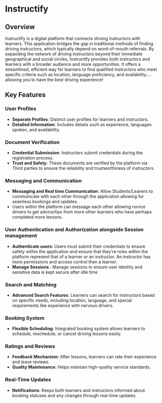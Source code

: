 # Instructify

## Overview
Instructify is a digital platform that connects driving instructors with learners. This application bridges the gap in traditional methods of finding driving instructors, which typically depend on word-of-mouth referrals. By expanding the network of driving instructors beyond their immediate geographical and social circles, Instructify provides both instructors and learners with a broader audience and more opportunities. It offers a streamlined, efficient way for learners to find qualified instructors who meet specific criteria such as location, language proficiency, and availability.... allowing you to have the best driving experience!

## Key Features

### User Profiles
- **Separate Profiles**: Distinct user profiles for learners and instructors.
- **Detailed Information**: Includes details such as experience, languages spoken, and availability.

### Document Verification
- **Credential Submission**: Instructors submit credentials during the registration process.
- **Trust and Safety**: These documents are verified by the platform via Third parties to ensure the reliability and trustworthiness of instructors.

### Messaging and Communication
- **Messaging and Real time Communication**: Allow Students/Leaners to communicate with each other through the application allowing for seamless bookings and updates.
- Users within the platform can message each other allowing novice drivers to get advice/tips from more other learners who have perhaps completed more lessons.

### User Authentication and Authorization alongside Session management
- **Authenticate users**: Users must submit their credentials to ensure safety within the application and ensure that they're roles within the platform represent that of a learner or an instructor. An instructor has more permissions and access control then a learner.
- **Manage Sessions** : Manage sessions to ensure user identity and sensitive data is kept secure after idle time

### Search and Matching
- **Advanced Search Features**: Learners can search for instructors based on specific needs, including location, language, and special requirements like experience with nervous drivers.

### Booking System
- **Flexible Scheduling**: Integrated booking system allows learners to schedule, reschedule, or cancel driving lessons easily.

### Ratings and Reviews
- **Feedback Mechanism**: After lessons, learners can rate their experience and leave reviews.
- **Quality Maintenance**: Helps maintain high-quality service standards.

### Real-Time Updates
- **Notifications**: Keeps both learners and instructors informed about booking statuses and any changes through real-time updates.
